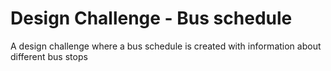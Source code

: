 # Design Challenge - Bus schedule

A design challenge where a bus schedule is created with information about different bus stops 
